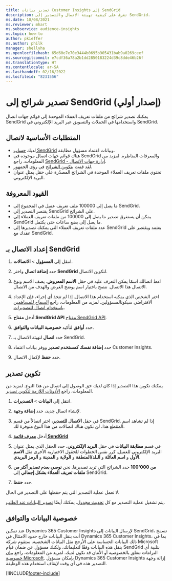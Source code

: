 ```yaml
---
title: تصدير بيانات Customer Insights إلى SendGrid
description: تعرف على كيفية تهيئة الاتصال والتصدير إلى SendGrid.
ms.date: 10/08/2021
ms.reviewer: mhart
ms.subservice: audience-insights
ms.topic: how-to
author: pkieffer
ms.author: philk
manager: shellyha
ms.openlocfilehash: 65d60e7e70e3444b0695b905431bab9a0269ceef
ms.sourcegitcommit: e7cdf36a78a2b1dd2850183224d39c8dde46b26f
ms.translationtype: HT
ms.contentlocale: ar-SA
ms.lasthandoff: 02/16/2022
ms.locfileid: "8231556"
---
```

# <a name="export-segments-to-sendgrid-preview"></a>تصدير شرائح إلى SendGrid (إصدار أولي)

يمكنك تصدير شرائح من ملفات تعريف العملاء الموحدة‬ إلى قوائم جهات اتصال SendGrid واستخدامها في الحملات والتسويق عبر البريد الإلكتروني في SendGrid. 

## <a name="prerequisites-for-a-connection"></a>المتطلبات الأساسية لاتصال

-   لديك [حساب SendGrid](https://sendgrid.com/) وبيانات اعتماد مسؤول مطابقة.
-   هناك قوائم جهات اتصال موجودة في SendGrid والمعرفات المناظرة. لمزيد من المعلومات، راجع [SendGrid - إدارة جهات الاتصال‎](https://sendgrid.com/docs/ui/managing-contacts/create-and-manage-contacts/#manage-contacts).
-   لقد قمت [بتكوين الشرائح](segments.md) في رؤى الجمهور.
-   تحتوي ملفات تعريف العملاء الموحدة في الشرائح المصدّرة على حقل يمثل عنوان البريد الإلكتروني.

## <a name="known-limitations"></a>القيود المعروفة

- ما يصل إلى 100000 ملف تعريف عميل في المجموع إلى SendGrid.
- يقتصر التصدير إلى SendGrid على الشرائح.
- يمكن أن يستغرق تصدير ما يصل إلى 100000 من ملفات تعريف العملاء إلى SendGrid ما يصل إلى بضع ساعات حتى يكتمل. 
- عدد ملفات تعريف العملاء التي يمكنك تصديرها إلى SendGrid يعتمد ويقتصر على عقدك مع SendGrid.

## <a name="set-up-connection-to-sendgrid"></a>إعداد الاتصال بـ SendGrid

1. انتقل إلى **المسؤول** > **الاتصالات**.

1. حدد **إضافة اتصال** واختر **SendGrid** لتكوين الاتصال.

1. اعط اتصالك اسمًا يمكن التعرف عليه في حقل **الاسم المعروض**. يصف الاسم ونوع الاتصال هذا الاتصال. ننصح باختيار اسم يوضح الغرض والهدف من الاتصال.

1. اختر الشخص الذي يمكنه استخدام هذا الاتصال. إذا لم تتخذ أي إجراء، فإن الإعداد الافتراضي سيكونالمسؤولين. لمزيد من المعلومات، راجع [السماح للمساهمين باستخدام اتصال للتصديرات](connections.md#allow-contributors-to-use-a-connection-for-exports).

1. أدخل **مفتاح SendGrid API** [مفتاح SendGrid API](https://sendgrid.com/docs/ui/account-and-settings/api-keys/).

1. حدد **أوافق** لتأكيد **خصوصية البيانات والتوافق‬**.

1. حدد **اتصال** لتهيئة الاتصال بـ SendGrid.

1. حدد **إضافة نفسك كمستخدم تصدير** ووفر بيانات اعتماد Customer Insights.

1. حدد **حفظ** لإكمال الاتصال.

## <a name="configure-an-export"></a>تكوين تصدير

يمكنك تكوين هذا التصدير إذا كان لديك حق الوصول إلى اتصال من هذا النوع. لمزيد من المعلومات، راجع [الأذونات اللازمة لتكوين تصدير](export-destinations.md#set-up-a-new-export).

1. انتقل إلى **البيانات** > **التصديرات**.

1. لإنشاء اتصال جديد، حدد **إضافة وجهة**.

1. في حقل **الاتصال للتصدير**، اختر اتصالاً من قسم SendGrid. إذا لم تشاهد اسم المقطع هذا، لن تكون هناك اتصالات من هذا النوع متوفرة لك.

1. أدخل **[معرف قائمة SendGrid](https://sendgrid.com/docs/ui/managing-contacts/create-and-manage-contacts/#manage-contacts)**

1. في قسم **مطابقة البيانات** في حقل **البريد الإلكتروني**، حدد الحقل الذي يمثل عنوان البريد الإلكتروني للعميل. كرر نفس الخطوات للحقول الاختيارية الأخرى مثل **الاسم الأول** و **اسم العائلة** و **البلد/المنطقة** و **الولاية** و **المدينة** و **الرمز البريدي**.

1. حدد الشرائح التي تريد تصديرها. نحن **نوصي بعدم تصدير أكثر من ‎100'000 من ملفات تعريف العملاء بشكل إجمالي** إلى SendGrid. 

1. حدد **حفظ**.

لا تعمل عملية التصدير التي يتم حفظها على التصدير في الحال.

يتم تشغيل عملية التصدير مع كل [تحديث مجدول](system.md#schedule-tab). يمكنك أيضًا [تصدير البيانات عند الطلب](export-destinations.md#run-exports-on-demand). 

## <a name="data-privacy-and-compliance"></a>خصوصية البيانات والتوافق

عند تمكين Dynamics 365 Customer Insights لإرسال البيانات إلى SendGrid، تسمح أنت بنقل البيانات خارج حدود الامتثال في Dynamics 365 Customer Insights، بما في ذلك البيانات الحساسة على الأرجح مثل البيانات الشخصية. ستقوم شركة Microsoft بنقل هذه البيانات وفقًا لتعليماتك، ولكنك مسؤول عن ضمان قيام SendGrid بتلبية أي التزامات تتعلق بالخصوصية أو الأمان قد تكون لديك. لمزيد من المعلومات، راجع [بيان خصوصية Microsoft](https://go.microsoft.com/fwlink/?linkid=396732).
بإمكان مسؤول Dynamics 365 Customer Insights إزالة وجهة التصدير هذه في أي وقت لإيقاف استخدام هذه الوظيفة.


[!INCLUDE[footer-include](../includes/footer-banner.md)]
